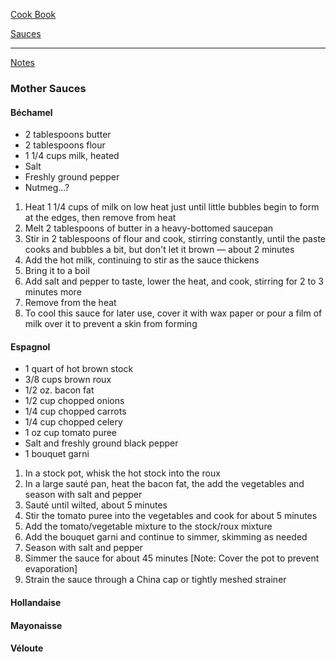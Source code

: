 [Cook Book](https://github.com/vmsmith/CookBook/blob/master/README.md)  

[Sauces](https://github.com/vmsmith/CookBook/blob/master/sauces.md)  

-----  

[Notes](https://github.com/vmsmith/CookBook/blob/master/notes.md)

### Mother Sauces  

#### Béchamel  

* 2 tablespoons butter
* 2 tablespoons flour
* 1 1/4 cups milk, heated
* Salt
* Freshly ground pepper
* Nutmeg...?

1. Heat 1 1/4 cups of milk on low heat just until little bubbles begin to form at the edges, then remove from heat  
2. Melt 2 tablespoons of butter in a heavy-bottomed saucepan  
3. Stir in 2 tablespoons of flour and cook, stirring constantly, until the paste cooks and bubbles a bit, but don't let it brown — about 2 minutes  
4. Add the hot milk, continuing to stir as the sauce thickens  
5. Bring it to a boil  
6. Add salt and pepper to taste, lower the heat, and cook, stirring for 2 to 3 minutes more  
7. Remove from the heat  
8. To cool this sauce for later use, cover it with wax paper or pour a film of milk over it to prevent a skin from forming  

#### Espagnol  

* 1 quart of hot brown stock  
* 3/8 cups brown roux  
* 1/2 oz. bacon fat  
* 1/2 cup chopped onions  
* 1/4 cup chopped carrots  
* 1/4 cup chopped celery  
* 1 oz cup tomato puree  
* Salt and freshly ground black pepper 
* 1 bouquet garni 

1. In a stock pot, whisk the hot stock into the roux
2. In a large sauté pan, heat the bacon fat, the add the vegetables and season with salt and pepper  
3. Sauté until wilted, about 5 minutes  
4. Stir the tomato puree into the vegetables and cook for about 5 minutes  
5. Add the tomato/vegetable mixture to the stock/roux mixture  
6. Add the bouquet garni and continue to simmer, skimming as needed   
7. Season with salt and pepper  
8. Simmer the sauce for about 45 minutes [Note: Cover the pot to prevent evaporation]  
9. Strain the sauce through a China cap or tightly meshed strainer  


#### Hollandaise  


#### Mayonaisse  


#### Véloute  
